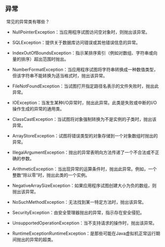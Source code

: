 ## 异常

 常见的异常类有哪些？

- NullPointerException：当应用程序试图访问空对象时，则抛出该异常。

- SQLException：提供关于数据库访问错误或其他错误信息的异常。

- IndexOutOfBoundsException：指示某排序索引（例如对数组、字符串或向量的排序）超出范围时抛出。 

- NumberFormatException：当应用程序试图将字符串转换成一种数值类型，但该字符串不能转换为适当格式时，抛出该异常。

- FileNotFoundException：当试图打开指定路径名表示的文件失败时，抛出此异常。

- IOException：当发生某种I/O异常时，抛出此异常。此类是失败或中断的I/O操作生成的异常的通用类。

- ClassCastException：当试图将对象强制转换为不是实例的子类时，抛出该异常。

- ArrayStoreException：试图将错误类型的对象存储到一个对象数组时抛出的异常。

- IllegalArgumentException：抛出的异常表明向方法传递了一个不合法或不正确的参数。

- ArithmeticException：当出现异常的运算条件时，抛出此异常。例如，一个整数“除以零”时，抛出此类的一个实例。 

- NegativeArraySizeException：如果应用程序试图创建大小为负的数组，则抛出该异常。

- NoSuchMethodException：无法找到某一特定方法时，抛出该异常。

- SecurityException：由安全管理器抛出的异常，指示存在安全侵犯。

- UnsupportedOperationException：当不支持请求的操作时，抛出该异常。

- RuntimeExceptionRuntimeException：是那些可能在Java虚拟机正常运行期间抛出的异常的超类。